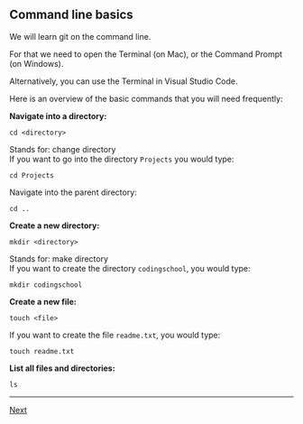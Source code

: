 ## Command line basics

We will learn git on the command line.

For that we need to open the Terminal (on Mac), or the Command Prompt (on Windows).

Alternatively, you can use the Terminal in Visual Studio Code.

Here is an overview of the basic commands that you will need frequently:

**Navigate into a directory:**
```
cd <directory>
```
Stands for: change directory  
If you want to go into the directory `Projects` you would type:
```
cd Projects
```

Navigate into the parent directory:
```
cd ..
```

**Create a new directory:**
```
mkdir <directory>
```
Stands for: make directory  
If you want to create the directory `codingschool`, you would type:
```
mkdir codingschool
```

**Create a new file:**
```
touch <file>
```
If you want to create the file `readme.txt`, you would type:
```
touch readme.txt
```

**List all files and directories:**
```
ls
```

---

[Next](03-git-commands.md)
